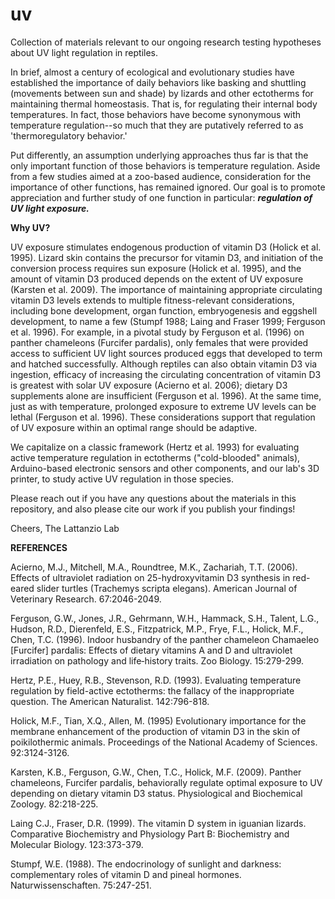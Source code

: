 # uv
Collection of materials relevant to our ongoing research testing hypotheses about UV light regulation in reptiles. 

In brief, almost a century of ecological and evolutionary studies have established the importance of daily behaviors like basking and shuttling (movements between sun and shade) by lizards and other ectotherms for maintaining thermal homeostasis. That is, for regulating their internal body temperatures. In fact, those behaviors have become synonymous with temperature regulation--so much that they are putatively referred to as 'thermoregulatory behavior.' 


Put differently, an assumption underlying approaches thus far is that the only important function of those behaviors is temperature regulation. Aside from a few studies aimed at a zoo-based audience, consideration for the importance of other functions, has remained ignored. Our goal is to promote appreciation and further study of one function in particular: <b><i>regulation of UV light exposure. </b></i>




<b>Why UV?</b>

UV exposure stimulates endogenous production of vitamin D3 (Holick et al. 1995). Lizard skin contains the precursor for vitamin D3, and initiation of the conversion process requires sun exposure (Holick et al. 1995), and the amount of vitamin D3 produced depends on the extent of UV exposure (Karsten et al. 2009). The importance of maintaining appropriate circulating vitamin D3 levels extends to multiple fitness-relevant considerations, including bone development, organ function, embryogenesis and eggshell development, to name a few (Stumpf 1988; Laing and Fraser 1999; Ferguson et al. 1996). For example, in a pivotal study by Ferguson et al. (1996) on panther chameleons (Furcifer pardalis), only females that were provided access to sufficient UV light sources produced eggs that developed to term and hatched successfully. Although reptiles can also obtain vitamin D3 via ingestion, efficacy of increasing the circulating concentration of vitamin D3 is greatest with solar UV exposure (Acierno et al. 2006); dietary D3 supplements alone are insufficient (Ferguson et al. 1996). At the same time, just as with temperature, prolonged exposure to extreme UV levels can be lethal (Ferguson et al. 1996). These considerations support that regulation of UV exposure within an optimal range should be adaptive. 

We capitalize on a classic framework (Hertz et al. 1993) for evaluating active temperature regulation in ectotherms ("cold-blooded" animals), Arduino-based electronic sensors and other components, and our lab's 3D printer, to study active UV regulation in those species. 


Please reach out if you have any questions about the materials in this repository, and also please cite our work if you publish your findings! 

Cheers,
The Lattanzio Lab

<b>  </b>
<b>REFERENCES</b>

Acierno, M.J., Mitchell, M.A., Roundtree, M.K., Zachariah, T.T. (2006). Effects of ultraviolet radiation on 25-hydroxyvitamin D3 synthesis in red-eared slider turtles (Trachemys scripta elegans). American Journal of Veterinary Research. 67:2046-2049. 

Ferguson, G.W., Jones, J.R., Gehrmann, W.H., Hammack, S.H., Talent, L.G., Hudson, R.D., Dierenfeld, E.S., Fitzpatrick, M.P., Frye, F.L., Holick, M.F., Chen, T.C. (1996). Indoor husbandry of the panther chameleon Chamaeleo [Furcifer] pardalis: Effects of dietary vitamins A and D and ultraviolet irradiation on pathology and life‐history traits. Zoo Biology. 15:279-299. 

Hertz, P.E., Huey, R.B., Stevenson, R.D. (1993). Evaluating temperature regulation by field-active ectotherms: the fallacy of the inappropriate question. The American Naturalist. 142:796-818.

Holick, M.F., Tian, X.Q., Allen, M. (1995) Evolutionary importance for the membrane enhancement of the production of vitamin D3 in the skin of poikilothermic animals. Proceedings of the National Academy of Sciences. 92:3124-3126. 

Karsten, K.B., Ferguson, G.W., Chen, T.C., Holick, M.F. (2009). Panther chameleons, Furcifer pardalis, behaviorally regulate optimal exposure to UV depending on dietary vitamin D3 status. Physiological and Biochemical Zoology. 82:218-225. 

Laing C.J., Fraser, D.R. (1999). The vitamin D system in iguanian lizards. Comparative Biochemistry and Physiology Part B: Biochemistry and Molecular Biology. 123:373-379. 

Stumpf, W.E. (1988). The endocrinology of sunlight and darkness: complementary roles of vitamin D and pineal hormones. Naturwissenschaften. 75:247-251. 


